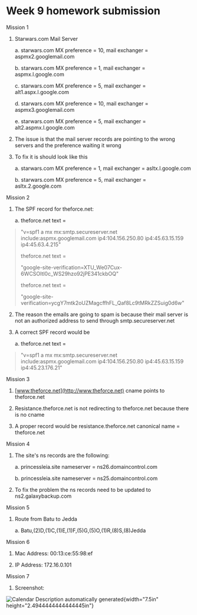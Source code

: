 # Week 9 homework submission

Mission 1

1.  Starwars.com Mail Server

    a.  starwars.com MX preference = 10, mail exchanger =
        aspmx2.googlemail.com

    b.  starwars.com MX preference = 1, mail exchanger =
        aspmx.l.google.com

    c.  starwars.com MX preference = 5, mail exchanger =
        alt1.aspx.l.google.com

    d.  starwars.com MX preference = 10, mail exchanger =
        aspmx3.googlemail.com

    e.  starwars.com MX preference = 5, mail exchanger =
        alt2.aspmx.l.google.com

2.  The issue is that the mail server records are pointing to the wrong
    servers and the preference waiting it wrong

3.  To fix it is should look like this

    a.  starwars.com MX preference = 1, mail exchanger =
        asltx.l.google.com

    b.  starwars.com MX preference = 5, mail exchanger =
        asltx.2.google.com

Mission 2

1.  The SPF record for theforce.net:

    a.  theforce.net text =

> \"v=spf1 a mx mx:smtp.secureserver.net include:aspmx.googlemail.com
> ip4:104.156.250.80 ip4:45.63.15.159 ip4:45.63.4.215\"
>
> theforce.net text =
>
> \"google-site-verification=XTU_We07Cux-6WCSOItl0c_WS29hzo92jPE341ckbOQ\"
>
> theforce.net text =
>
> \"google-site-verification=ycgY7mtk2oUZMagcffhFL_Qaf8Lc9tMRkZZSuig0d6w\"

2.  The reason the emails are going to spam is because their mail server
    is not an authorized address to send through smtp.secureserver.net

3.  A correct SPF record would be

    a.  theforce.net text =

> \"v=spf1 a mx mx:smtp.secureserver.net include:aspmx.googlemail.com
> ip4:104.156.250.80 ip4:45.63.15.159 ip4:45.23.176.21\"

Mission 3

1.  [www.theforce.net](http://www.theforce.net) cname points to
    theforce.net

2.  Resistance.theforce.net is not redirecting to theforce.net because
    there is no cname

3.  A proper record would be resistance.theforce.net canonical name =
    theforce.net

Mission 4

1.  The site's ns records are the following:

    a.  princessleia.site nameserver = ns26.domaincontrol.com

    b.  princessleia.site nameserver = ns25.domaincontrol.com

2.  To fix the problem the ns records need to be updated to
    ns2.galaxybackup.com

Mission 5

1.  Route from Batu to Jedda

    a.  Batu,(2)D,(1)C,(1)E,(1)F,(5)G,(5)O,(1)R,(8)S,(8)Jedda

Mission 6

1.  Mac Address: 00:13:ce:55:98:ef

2.  IP Address: 172.16.0.101

Mission 7

1.  Screenshot:

![Calendar Description automatically
generated](media/image1.png){width="7.5in"
height="2.4944444444444445in"}
